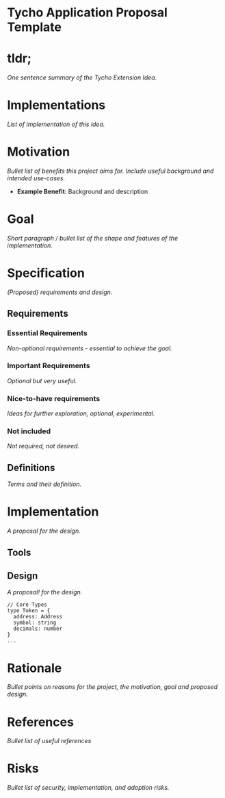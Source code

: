 # Tycho Application Proposal Template
# tldr;
*One sentence summary of the Tycho Extension Idea.*
# Implementations
*List of implementation of this idea.*

# Motivation
*Bullet list of benefits this project aims for. Include useful background and intended use-cases.*
- **Example Benefit**: Background and description
# Goal
*Short paragraph / bullet list of the shape and features of the implementation.*

# Specification
*(Proposed) requirements and design.*
## Requirements
### Essential Requirements
*Non-optional requirements - essential to achieve the goal.*
### Important Requirements
*Optional but very useful.*
### Nice-to-have requirements
*Ideas for further exploration, optional, experimental.*
### Not included
*Not required, not desired.*
## Definitions
*Terms and their definition.*
# Implementation
*A proposal for the design.*
## Tools
## Design
*A proposal! for the design.*
```
// Core Types
type Token = {
  address: Address
  symbol: string
  decimals: number
}
...
```
# Rationale
*Bullet points on reasons for the project, the motivation, goal and proposed design.*
# References
*Bullet list of useful references*
# Risks
*Bullet list of security, implementation, and adoption risks.*